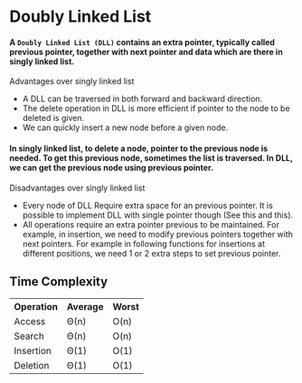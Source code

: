 # Doubly Linked List

#### A `Doubly Linked List (DLL)` contains an extra pointer, typically called previous pointer, together with next pointer and data which are there in singly linked list.

Advantages over singly linked list

- A DLL can be traversed in both forward and backward direction.
- The delete operation in DLL is more efficient if pointer to the node to be deleted is given.
- We can quickly insert a new node before a given node.

#### In singly linked list, to delete a node, pointer to the previous node is needed. To get this previous node, sometimes the list is traversed. In DLL, we can get the previous node using previous pointer.

Disadvantages over singly linked list

- Every node of DLL Require extra space for an previous pointer. It is possible to implement DLL with single pointer though (See this and this).
- All operations require an extra pointer previous to be maintained. For example, in insertion, we need to modify previous pointers together with next pointers. For example in following functions for insertions at different positions, we need 1 or 2 extra steps to set previous pointer.

## Time Complexity

<table>
    <tr>
        <th>Operation</th>	
        <th>Average</th>
        <th>Worst</th>
    </tr>
    <tr>
        <td>Access</td>
        <td>Θ(n)</td>
        <td>O(n)</td>
    </tr>
    <tr>
        <td>Search</td>
        <td>Θ(n)</td>
        <td>O(n)</td>
    </tr>
    <tr>
        <td>Insertion</td>
        <td>Θ(1)</td>
        <td>O(1)</td>
    </tr>
    <tr>
        <td>Deletion</td>
        <td>Θ(1)</td>
        <td>O(1)</td>
    </tr>
</table>
